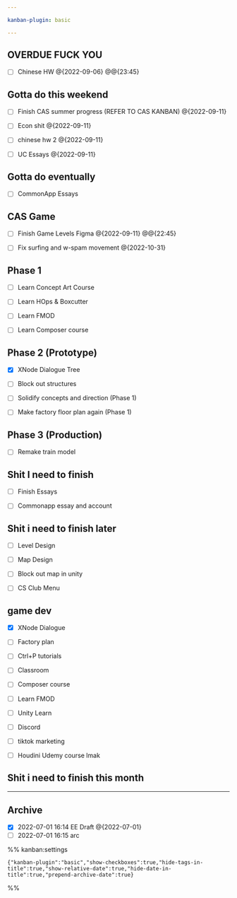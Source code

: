 ```yaml
---

kanban-plugin: basic

---
```


## OVERDUE FUCK YOU

- [ ] Chinese HW @{2022-09-06} @@{23:45}


## Gotta do this weekend

- [ ] Finish CAS summer progress (REFER TO CAS KANBAN) @{2022-09-11}
- [ ] Econ shit @{2022-09-11}
- [ ] chinese hw 2 @{2022-09-11}
- [ ] UC Essays @{2022-09-11}


## Gotta do eventually

- [ ] CommonApp Essays


## CAS Game

- [ ] Finish Game Levels Figma @{2022-09-11} @@{22:45}
- [ ] Fix surfing and w-spam movement @{2022-10-31}


## Phase 1

- [ ] Learn Concept Art Course
- [ ] Learn HOps & Boxcutter
- [ ] Learn FMOD
- [ ] Learn Composer course


## Phase 2 (Prototype)

- [x] XNode Dialogue Tree
- [ ] Block out structures
- [ ] Solidify concepts and direction (Phase 1)
- [ ] Make factory floor plan again (Phase 1)


## Phase 3 (Production)

- [ ] Remake train model


## Shit I need to finish

- [ ] Finish Essays
- [ ] Commonapp essay and account


## Shit i need to finish later

- [ ] Level Design
- [ ] Map Design
- [ ] Block out map in unity
- [ ] CS Club Menu


## game dev

- [x] XNode Dialogue
- [ ] Factory plan
- [ ] Ctrl+P tutorials
- [ ] Classroom
- [ ] Composer course
- [ ] Learn FMOD
- [ ] Unity Learn
- [ ] Discord
- [ ] tiktok marketing
- [ ] Houdini Udemy course lmak


## Shit i need to finish this month



***

## Archive

- [x] 2022-07-01 16:14 EE Draft @{2022-07-01}
- [ ] 2022-07-01 16:15 arc

%% kanban:settings
```
{"kanban-plugin":"basic","show-checkboxes":true,"hide-tags-in-title":true,"show-relative-date":true,"hide-date-in-title":true,"prepend-archive-date":true}
```
%%